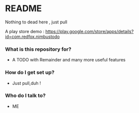 # README #

Nothing to dead here , just pull

A play store demo : https://play.google.com/store/apps/details?id=com.redfox.nimbustodo
 
### What is this repository for? ###

* A TODO with Remainder and many more useful features

### How do I get set up? ###

* Just pull,duh !


### Who do I talk to? ###

* ME